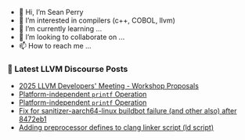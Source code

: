 - 👋 Hi, I’m Sean Perry
- 👀 I’m interested in compilers (c++, COBOL, llvm)
- 🌱 I’m currently learning ...
- 💞️ I’m looking to collaborate on ...
- 📫 How to reach me ...

<!---
s66perry/s66perry is a ✨ special ✨ repository because its `README.md` (this file) appears on your GitHub profile.
You can click the Preview link to take a look at your changes.
--->
### 📕 Latest LLVM Discourse Posts

<!-- DISCOURSE-LLVM:START -->
- [2025 LLVM Developers&#39; Meeting - Workshop Proposals](https://discourse.llvm.org/t/2025-llvm-developers-meeting-workshop-proposals/86265#post_4)
- [Platform-independent `printf` Operation](https://discourse.llvm.org/t/platform-independent-printf-operation/87262#post_13)
- [Platform-independent `printf` Operation](https://discourse.llvm.org/t/platform-independent-printf-operation/87262#post_12)
- [Fix for sanitizer-aarch64-linux buildbot failure &lpar;and other also&rpar; after 8472eb1](https://discourse.llvm.org/t/fix-for-sanitizer-aarch64-linux-buildbot-failure-and-other-also-after-8472eb1/87293#post_1)
- [Adding preprocessor defines to clang linker script &lpar;ld script&rpar;](https://discourse.llvm.org/t/adding-preprocessor-defines-to-clang-linker-script-ld-script/87291#post_4)
<!-- DISCOURSE-LLVM:END -->
